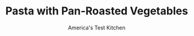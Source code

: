 ---
layout: ../../layouts/MarkdownPostLayout.astro
title: Pasta with Pan-Roasted Vegetables
author: America's Test Kitchen
pubDate: 2023-03-15
description: "Pan-roasted vegetables add deep flavor to this pasta dish, and the meal comes together in only 30 minutes."
image_url: https://res.cloudinary.com/hksqkdlah/image/upload/ar_1:1,c_fill,dpr_2.0,f_auto,fl_lossy.progressive.strip_profile,g_faces:auto,q_auto:low,w_344/7271_sfs-pasta-ver2-279942
tags: ["Main Courses","Pasta","Vegetables","Weeknight","30-Minute Suppers"]
calories: 2573
protein: 17
carbohydrates: 99
fats: 
fiber: 6
ingredients: ["5 tablespoons, extra virgin olive oil","4 large, portobello mushroom caps, halved and cut into 1/2-inch slices","2 , red bell peppers, seeded and chopped","1 , red onion, chopped","5 tablespoons, balsamic vinegar",", Salt and pepper","2 , garlic cloves, minced","1 pound, campanelle or fusilli or penne","1 pint, cherry tomatoes, halved","1 cup, chopped fresh basil"]
serves: 4
time: "30 minutes"
instructions: ["Bring 4 quarts water to boil in large pot. Heat 3 tablespoons oil in large skillet over medium-high heat until shimmering. Add mushrooms, peppers, onion, 3 tablespoons vinegar, 1 teaspoon salt, and ½ teaspoon pepper to skillet and cook covered, stirring occasionally, until vegetables begin to soften, about 5 minutes. Uncover and continue to cook, stirring occasionally, until vegetables are tender and browned around edges, 10 to 12 minutes. Stir in garlic and cook until fragrant, about 30 seconds.","While vegetables are cooking, add 1 tablespoon salt and pasta to boiling water and cook until al dente. Reserve ½ cup cooking water, drain pasta, and return to pot. Add cooked vegetables, remaining oil, and remaining vinegar to pot with pasta and toss to combine, adding reserved pasta water as needed. Stir in tomatoes and basil and season with salt and pepper. Serve."]
nutrition: ["734 mg Potassium","282 mg Phosphorus","68 mg Calcium","2 mg Iron","89 mg Magnesium","815 mg Sodium","2 mg Zinc","19 g Fat","3 mg Niacin (B3)","12 g Monounsaturated","2 g Polyunsaturated","92 mg Vitamin C","2 g Saturated","6 g Fiber","73 µg Folate (food)","12 g Sugars","46 µg Vitamin K","210 g Water","99 g Carbs","73 µg Folate equivalent (total)","17 g Protein","4 mg Vitamin E","146 µg Vitamin A","643 kcal Energy","2573 calories"]
notes: "Cooking the vegetables on the stovetop over medium-high heat concentrates their flavor."
---